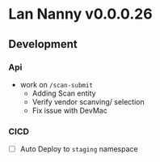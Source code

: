 # Lan Nanny v0.0.0.26

## Development
### Api
 - work on `/scan-submit`
   - Adding Scan entity
   - Verify vendor scanving/ selection
   - Fix issue with DevMac
### CICD
 - [ ] Auto Deploy to `staging` namespace
